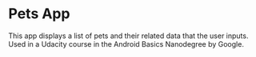Pets App
===================================

This app displays a list of pets and their related data that the user inputs.
Used in a Udacity course in the Android Basics Nanodegree by Google.





